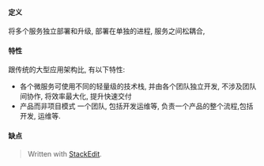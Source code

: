 #### 定义

将多个服务独立部署和升级, 部署在单独的进程, 服务之间松耦合, 

#### 特性
跟传统的大型应用架构比, 有以下特性: 

* 各个微服务可使用不同的轻量级的技术栈, 并由各个团队独立开发, 不涉及团队间协作, 将效率最大化, 提升快速交付
* 产品而非项目模式
一个团队, 包括开发运维等, 负责一个产品的整个流程,包括开发, 运维等. 

#### 缺点
> Written with [StackEdit](https://stackedit.io/).
<!--stackedit_data:
eyJoaXN0b3J5IjpbLTc0MzgzNTM2MCwtMTAwMjI0OTM4NywtOT
cxNTA4NTc3LDczMDk5ODExNl19
-->